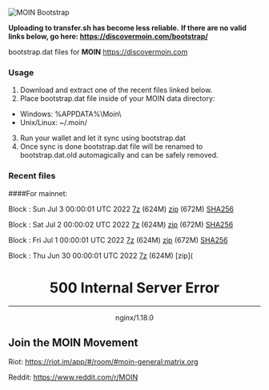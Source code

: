 ![MOIN Bootstrap](https://i.imgur.com/KjM1jMp.jpg)

**Uploading to transfer.sh has become less reliable.**
**If there are no valid links below, go here: https://discovermoin.com/bootstrap/**

bootstrap.dat files for **MOIN** https://discovermoin.com

### Usage

1. Download and extract one of the recent files linked below.
2. Place bootstrap.dat file inside of your MOIN data directory:
 - Windows: %APPDATA%\Moin\
 - Unix/Linux: ~/.moin/
3. Run your wallet and let it sync using bootstrap.dat
4. Once sync is done bootstrap.dat file will be renamed to bootstrap.dat.old automagically and can be safely removed.


### Recent files

####For mainnet:

Block : Sun Jul  3 00:00:01 UTC 2022 [7z](https://transfer.sh/a4VFtA/bootstrap.dat.20220703.7z) (624M) [zip](https://transfer.sh/llCWIo/bootstrap.dat.20220703.zip) (672M) [SHA256](https://transfer.sh/h8Jxrx/sha256.txt)

Block : Sat Jul  2 00:00:02 UTC 2022 [7z](https://transfer.sh/HcpLyC/bootstrap.dat.20220702.7z) (624M) [zip](https://transfer.sh/yLfHMf/bootstrap.dat.20220702.zip) (672M) [SHA256](https://transfer.sh/MEsXGe/sha256.txt)

Block : Fri Jul  1 00:00:01 UTC 2022 [7z](https://transfer.sh/WuDcCv/bootstrap.dat.20220701.7z) (624M) [zip](https://transfer.sh/fEY681/bootstrap.dat.20220701.zip) (672M) [SHA256](https://transfer.sh/beydw1/sha256.txt)

Block : Thu Jun 30 00:00:01 UTC 2022 [7z](https://transfer.sh/0YgC6N/bootstrap.dat.20220630.7z) (624M) [zip](<html>
<head><title>500 Internal Server Error</title></head>
<body>
<center><h1>500 Internal Server Error</h1></center>
<hr><center>nginx/1.18.0</center>
</body>

## Join the MOIN Movement

Riot: https://riot.im/app/#/room/#moin-general:matrix.org

Reddit: https://www.reddit.com/r/MOIN
